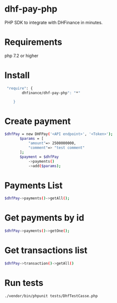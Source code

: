 # dhf-pay-php
PHP SDK to integrate with DHFinance in minutes.
# Requirements
php 7.2 or higher
# Install

```sh
 "require": {
        dhfinance/dhf-pay-php": "*"

    }
```
# Create payment
 ```sh
 $dhfPay = new DHFPay('<API endpoint>', '<Token>');
        $params = [
            "amount"=> 2500000000,
            "comment"=> "test comment"
        ];
        $payment = $dhfPay
            ->payments()
            ->add($params);
```
 
# Payments List
```sh
$dhfPay->payments()->getAll();
```


# Get payments by id
```sh
$dhfPay->payments()->getOne();
```
# Get transactions list
```sh
$dhfPay->transaction()->getAll()
```
# Run tests
```sh
./vendor/bin/phpunit tests/DhfTestCasse.php 
```





